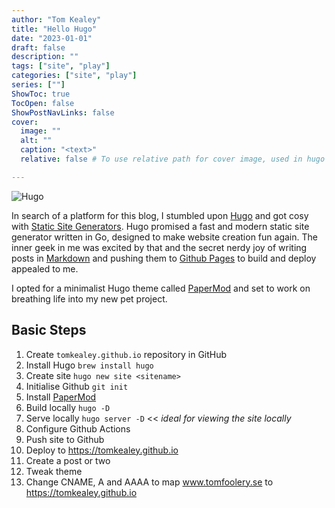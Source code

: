 ```yaml
---
author: "Tom Kealey"
title: "Hello Hugo"
date: "2023-01-01"
draft: false
description: ""
tags: ["site", "play"]
categories: ["site", "play"]
series: [""]
ShowToc: true
TocOpen: false
ShowPostNavLinks: false
cover:
  image: ""
  alt: ""
  caption: "<text>"
  relative: false # To use relative path for cover image, used in hugo Page-bundles

---
```


![Hugo](image.png)

In search of a platform for this blog, I stumbled upon [Hugo](https://gohugo.io/about/what-is-hugo/) and got cosy with [Static Site Generators](https://gohugo.io/about/benefits/). Hugo promised a fast and modern static site generator written in Go, designed to make website creation fun again. The inner geek in me was excited by that and the secret nerdy joy of writing posts in [Markdown](https://www.markdownguide.org/) and pushing them to [Github Pages](https://pages.github.com/) to build and deploy appealed to me.

I opted for a minimalist Hugo theme called [PaperMod](https://themes.gohugo.io/themes/hugo-papermod/) and set to work on breathing life into my new pet project.

## Basic Steps

1. Create `tomkealey.github.io` repository in GitHub
2. Install Hugo `brew install hugo`
3. Create site `hugo new site <sitename>`
4. Initialise Github `git init`
5. Install [PaperMod](https://github.com/adityatelange/hugo-PaperMod/wiki/Installation)
6. Build locally `hugo -D`
7. Serve locally `hugo server -D` << *ideal for viewing the site locally*
8. Configure Github Actions
9. Push site to Github
10. Deploy to https://tomkealey.github.io
11. Create a post or two
12. Tweak theme
13. Change CNAME, A and AAAA to map www.tomfoolery.se to https://tomkealey.github.io
